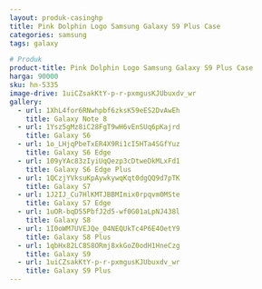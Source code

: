 ```yaml
---
layout: produk-casinghp
title: Pink Dolphin Logo Samsung Galaxy S9 Plus Case
categories: samsung
tags: galaxy

# Produk
product-title: Pink Dolphin Logo Samsung Galaxy S9 Plus Case
harga: 90000
sku: hn-5335
image-drive: 1uiCZsakKtY-p-r-pxmgusKJUbuxdv_wr
gallery:
  - url: 1XhL4for6RNwhpbf6zksK59eES2DvAwEh
    title: Galaxy Note 8
  - url: 1Ysz5gMz8iC28FgT9wH6vEnSUq6pKajrd
    title: Galaxy S6
  - url: 1o_LHjqPbeTxER4X9Ri1cI5HTa4SGfYuz
    title: Galaxy S6 Edge
  - url: 109yYAc83zIyiUqQezp3cDtweDkMLxFd1
    title: Galaxy S6 Edge Plus
  - url: 1QCzjYVksuKpAywkywqKqt0dgQQ9d7pTK
    title: Galaxy S7
  - url: 1J2IJ_Cu7HlKMTJBBMImix0rpqvm0MSte
    title: Galaxy S7 Edge
  - url: 1uOR-bqD55PbfJ2d5-wf0G01aLpNJ438l
    title: Galaxy S8
  - url: 1I0oWM7UVEJQe_04NEQUkTc4P6E4OetY9
    title: Galaxy S8 Plus
  - url: 1qbHx82LC8S8ORmj8xkGoZ0odH1HneCzg
    title: Galaxy S9
  - url: 1uiCZsakKtY-p-r-pxmgusKJUbuxdv_wr
    title: Galaxy S9 Plus
---
```

